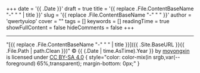 +++
date = '{{ .Date }}'
draft = true
title = '{{ replace .File.ContentBaseName "-" " " | title }}'
slug = '{{ replace .File.ContentBaseName "-" " " }}'
author = 'qwertyuiop'
cover = ""
tags = []
keywords = []
readingTime = true
showFullContent = false
hideComments = false
+++

---
<!-- CC-BY-SA 4.0 -->
"[{{ replace .File.ContentBaseName "-" " " | title }}]({{ .Site.BaseURL }}{{ .File.Path | path.Clean }})" &copy; {{ (.Date | time.AsTime).Year }} by [moyongxin](https://github.com/moyongxin) is licensed under [CC BY-SA 4.0](https://creativecommons.org/licenses/by-sa/4.0)
{ style="color: color-mix(in srgb,var(--foreground) 65%,transparent); margin-bottom: 0px;" }
